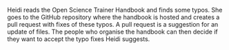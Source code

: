 Heidi reads the Open Science Trainer Handbook and finds some typos. She goes to the GitHub repository where the handbook is hosted and creates a pull request with fixes of these typos. A pull request is a suggestion for an update of files. The people who organise the handbook can then decide if they want to accept the typo fixes Heidi suggests.
